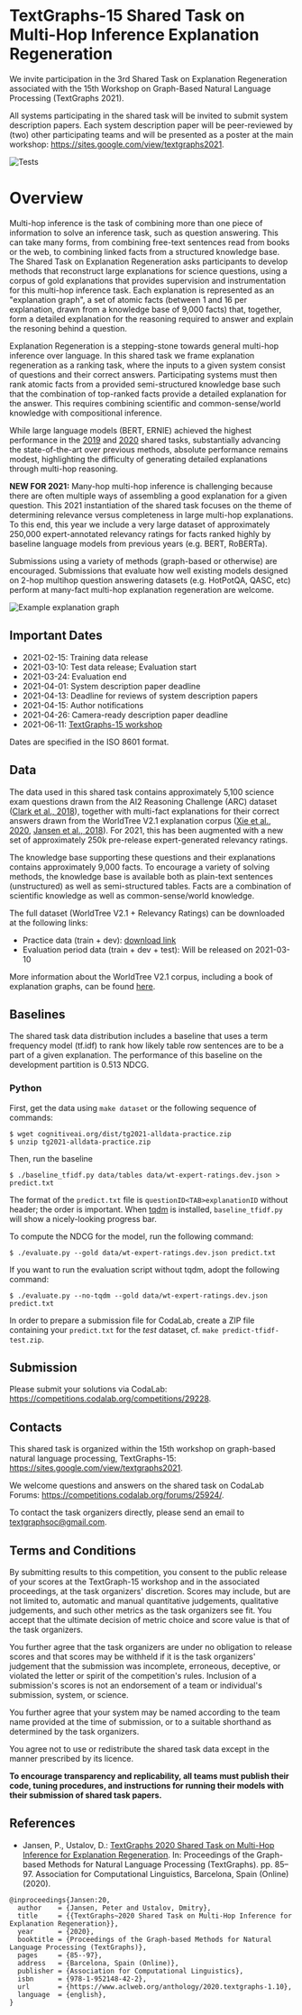 TextGraphs-15 Shared Task on Multi-Hop Inference Explanation Regeneration
=========================================================================

We invite participation in the 3rd Shared Task on Explanation Regeneration associated with the 15th Workshop on Graph-Based Natural Language Processing (TextGraphs 2021).

All systems participating in the shared task will be invited to submit system description papers. Each system description paper will be peer-reviewed by (two) other participating teams and will be presented as a poster at the main workshop: https://sites.google.com/view/textgraphs2021.

![Tests](https://github.com/cognitiveailab/tg2021task/workflows/Tests/badge.svg?branch=main)

Overview
========
Multi-hop inference is the task of combining more than one piece of information to solve an inference task, such as question answering.  This can take many forms, from combining free-text sentences read from books or the web, to combining linked facts from a structured knowledge base.  The Shared Task on Explanation Regeneration asks participants to develop methods that reconstruct large explanations for science questions, using a corpus of gold explanations that provides supervision and instrumentation for this multi-hop inference task.  Each explanation is represented as an "explanation graph", a set of atomic facts (between 1 and 16 per explanation, drawn from a knowledge base of 9,000 facts) that, together, form a detailed explanation for the reasoning required to answer and explain the resoning behind a question. 

Explanation Regeneration is a stepping-stone towards general multi-hop inference over language.  In this shared task we frame explanation regeneration as a ranking task, where the inputs to a given system consist of questions and their correct answers. Participating systems must then rank atomic facts from a provided semi-structured knowledge base such that the combination of top-ranked facts provide a detailed explanation for the answer.  This requires combining scientific and common-sense/world knowledge with compositional inference.

While large language models (BERT, ERNIE) achieved the highest performance in the [2019](https://www.aclweb.org/anthology/D19-5309/) and [2020](https://www.aclweb.org/anthology/2020.textgraphs-1.10/) shared tasks, substantially advancing the state-of-the-art over previous methods, absolute performance remains modest, highlighting the difficulty of generating detailed explanations through multi-hop reasoning.

**NEW FOR 2021:**
Many-hop multi-hop inference is challenging because there are often multiple ways of assembling a good explanation for a given question.  This 2021 instantiation of the shared task focuses on the theme of determining relevance versus completeness in large multi-hop explanations.  To this end, this year we include a very large dataset of approximately 250,000 expert-annotated relevancy ratings for facts ranked highly by baseline language models from previous years (e.g. BERT, RoBERTa).

Submissions using a variety of methods (graph-based or otherwise) are encouraged.  Submissions that evaluate how well existing models designed on 2-hop multihop question answering datasets (e.g. HotPotQA, QASC, etc) perform at many-fact multi-hop explanation regeneration are welcome.


![Example explanation graph](images/example-girl-eating-apple.jpg)

## Important Dates

* 2021-02-15: Training data release
* 2021-03-10: Test data release; Evaluation start
* 2021-03-24: Evaluation end
* 2021-04-01: System description paper deadline
* 2021-04-13: Deadline for reviews of system description papers
* 2021-04-15: Author notifications
* 2021-04-26: Camera-ready description paper deadline
* 2021-06-11: [TextGraphs-15 workshop](https://sites.google.com/view/textgraphs2021)

Dates are specified in the ISO&nbsp;8601 format.

## Data
The data used in this shared task contains approximately 5,100 science exam questions drawn from the AI2 Reasoning Challenge (ARC) dataset ([Clark et al., 2018](https://allenai.org/data/arc)), together with multi-fact explanations  for their correct answers drawn from the WorldTree V2.1 explanation corpus ([Xie et al., 2020](https://www.aclweb.org/anthology/2020.lrec-1.671/), [Jansen et al., 2018](https://www.aclweb.org/anthology/L18-1433/)).  For 2021, this has been augmented with a new set of approximately 250k pre-release expert-generated relevancy ratings.

The knowledge base supporting these questions and their explanations contains approximately 9,000 facts. To encourage a variety of solving methods, the knowledge base is available both as plain-text sentences (unstructured) as well as semi-structured tables. Facts are a combination of scientific knowledge as well as common-sense/world knowledge.

The full dataset (WorldTree V2.1 + Relevancy Ratings) can be downloaded at the following links:
* Practice data (train + dev): [download link](http://www.cognitiveai.org/dist/tg2021-alldata-practice.zip)
* Evaluation period data (train + dev + test): Will be released on 2021-03-10

More information about the WorldTree V2.1 corpus, including a book of explanation graphs, can be found [here](http://cognitiveai.org/explanationbank/).

## Baselines

The shared task data distribution includes a baseline that uses a term frequency model (tf.idf) to rank how likely table row sentences are to be a part of a given explanation. The performance of this baseline on the development partition is 0.513 NDCG.

### Python

First, get the data using `make dataset` or the following sequence of commands:
```shell
$ wget cognitiveai.org/dist/tg2021-alldata-practice.zip
$ unzip tg2021-alldata-practice.zip
```

Then, run the baseline

```shell
$ ./baseline_tfidf.py data/tables data/wt-expert-ratings.dev.json > predict.txt
```

The format of the `predict.txt` file is `questionID<TAB>explanationID` without header; the order is important. When [tqdm](https://github.com/tqdm/tqdm) is installed, `baseline_tfidf.py` will show a nicely-looking progress bar.

To compute the NDCG for the model, run the following command:

```shell
$ ./evaluate.py --gold data/wt-expert-ratings.dev.json predict.txt
```
If you want to run the evaluation script without tqdm, adopt the following command:

```shell
$ ./evaluate.py --no-tqdm --gold data/wt-expert-ratings.dev.json predict.txt
```

In order to prepare a submission file for CodaLab, create a ZIP file containing your `predict.txt` for the *test* dataset, cf. `make predict-tfidf-test.zip`.

## Submission

Please submit your solutions via CodaLab: <https://competitions.codalab.org/competitions/29228>.

## Contacts

This shared task is organized within the 15th workshop on graph-based natural language processing, TextGraphs-15: <https://sites.google.com/view/textgraphs2021>.

We welcome questions and answers on the shared task on CodaLab Forums: <https://competitions.codalab.org/forums/25924/>.

To contact the task organizers directly, please send an email to [textgraphsoc@gmail.com](mailto:textgraphsoc@gmail.com).

## Terms and Conditions

By submitting results to this competition, you consent to the public release of your scores at the TextGraph-15 workshop and in the associated proceedings, at the task organizers' discretion. Scores may include, but are not limited to, automatic and manual quantitative judgements, qualitative judgements, and such other metrics as the task organizers see fit. You accept that the ultimate decision of metric choice and score value is that of the task organizers.

You further agree that the task organizers are under no obligation to release scores and that scores may be withheld if it is the task organizers' judgement that the submission was incomplete, erroneous, deceptive, or violated the letter or spirit of the competition's rules. Inclusion of a submission's scores is not an endorsement of a team or individual's submission, system, or science.

You further agree that your system may be named according to the team name provided at the time of submission, or to a suitable shorthand as determined by the task organizers.

You agree not to use or redistribute the shared task data except in the manner prescribed by its licence.

**To encourage transparency and replicability, all teams must publish their code, tuning procedures, and instructions for running their models with their submission of shared task papers.**

## References

* Jansen, P., Ustalov, D.: [TextGraphs 2020 Shared Task on Multi-Hop Inference for Explanation Regeneration](https://www.aclweb.org/anthology/2020.textgraphs-1.10). In: Proceedings of the Graph-based Methods for Natural Language Processing (TextGraphs). pp. 85&ndash;97. Association for Computational Linguistics, Barcelona, Spain (Online) (2020).

```
@inproceedings{Jansen:20,
  author    = {Jansen, Peter and Ustalov, Dmitry},
  title     = {{TextGraphs~2020 Shared Task on Multi-Hop Inference for Explanation Regeneration}},
  year      = {2020},
  booktitle = {Proceedings of the Graph-based Methods for Natural Language Processing (TextGraphs)},
  pages     = {85--97},
  address   = {Barcelona, Spain (Online)},
  publisher = {Association for Computational Linguistics},
  isbn      = {978-1-952148-42-2},
  url       = {https://www.aclweb.org/anthology/2020.textgraphs-1.10},
  language  = {english},
}
```
